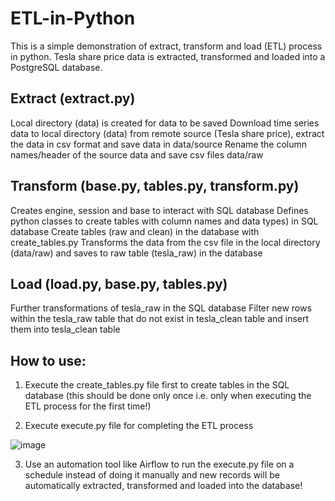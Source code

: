 # ETL-in-Python
This is a simple demonstration of extract, transform and load (ETL) process in python. Tesla share price data is extracted, transformed and loaded into a PostgreSQL database. 

## Extract (extract.py)
Local directory (data) is created for data to be saved
Download time series data to local directory (data) from remote source (Tesla share price), extract the data in csv format and save data in data/source
Rename the column names/header of the source data and save csv files data/raw

## Transform (base.py, tables.py, transform.py)
Creates engine, session and base to interact with SQL database
Defines python classes to create tables with column names and data types) in SQL database
Create tables (raw and clean) in the database with create_tables.py
Transforms the data from the csv file in the local directory (data/raw) and saves to raw table (tesla_raw) in the database

## Load (load.py, base.py, tables.py)
Further transformations of tesla_raw in the SQL database 
Filter new rows within the tesla_raw table that do not exist in tesla_clean table and insert them into tesla_clean table 

## How to use:
1. Execute the create_tables.py file first to create tables in the SQL database (this should be done only once i.e. only when executing the ETL process for the first time!)

2. Execute execute.py file for completing the ETL process

![image](https://github.com/muntasirhsn/ETL-in-Python/assets/29087240/d242a517-fdcd-4541-a7c1-4ce6588cdb8d)

3. Use an automation tool like Airflow to run the execute.py file on a schedule instead of doing it manually and new records will be automatically extracted, transformed and loaded into the database! 

